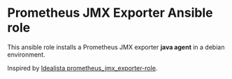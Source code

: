 # Prometheus JMX Exporter Ansible role

This ansible role installs a Prometheus JMX exporter **java agent** in a debian environment.

Inspired by [Idealista prometheus_jmx_exporter-role](https://github.com/idealista/prometheus_jmx_exporter-role).
